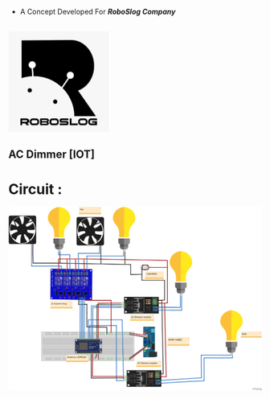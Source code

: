 
* A Concept Developed For ***RoboSlog Company***

<br>
<img src="https://github.com/Godson-Thomas/Water_Controller_System/blob/master/Images/RoboSlog_Company.jpg" width="200">
<br>

## AC Dimmer [IOT]


# Circuit :

<img src="https://github.com/Godson-Thomas/_Concept-AC-Dimmer_IOT/blob/master/Intergration_Dimmer_Code%2BLocal_Server/AC_Dimmer_IOT_image.jpg" width="650"> 


